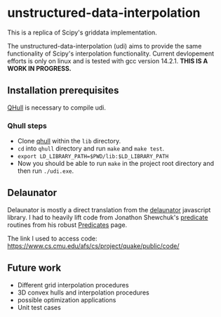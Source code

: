 # unstructured-data-interpolation

This is a replica of Scipy's griddata implementation.

The unstructured-data-interpolation (udi) aims to provide 
the same functionality of Scipy's interpolation functionality. Current 
devlopement efforts is only on linux and is tested with gcc version 14.2.1. **THIS IS A WORK IN PROGRESS.**

## Installation prerequisites

[QHull](http://www.qhull.org/) is necessary to compile udi.

[qhull github]: https://github.com/qhull/qhull

### Qhull steps

- Clone [qhull](https://github.com/qhull/qhull) within the `lib` directory.
- `cd` into `qhull` directory and run `make` and `make test`.
- `export LD_LIBRARY_PATH=$PWD/lib:$LD_LIBRARY_PATH`
- Now you should be able to run `make` in the project root directory and then run `./udi.exe`.

## Delaunator

Delaunator is mostly a direct translation from the [delaunator](https://github.com/mapbox/delaunator/tree/main) javascript library.  I had to heavily lift code from Jonathon Shewchuk's [predicate](https://www.cs.cmu.edu/afs/cs/project/quake/public/code/) routines from his robust [Predicates](https://www.cs.cmu.edu/~quake/robust.html) page.

The link I used to access code: https://www.cs.cmu.edu/afs/cs/project/quake/public/code/



## Future work
- Different grid interpolation procedures
- 3D convex hulls and interpolation procedures
- possible optimization applications
- Unit test cases

